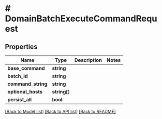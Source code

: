 # # DomainBatchExecuteCommandRequest

## Properties

Name | Type | Description | Notes
------------ | ------------- | ------------- | -------------
**base_command** | **string** |  |
**batch_id** | **string** |  |
**command_string** | **string** |  |
**optional_hosts** | **string[]** |  |
**persist_all** | **bool** |  |

[[Back to Model list]](../../README.md#models) [[Back to API list]](../../README.md#endpoints) [[Back to README]](../../README.md)
